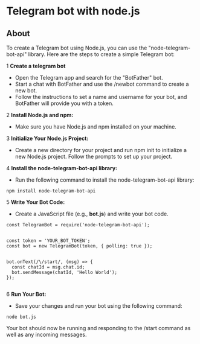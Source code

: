 # Telegram bot with node.js 


## About 
To create a Telegram bot using Node.js, you can use the "node-telegram-bot-api" library. 
Here are the steps to create a simple Telegram bot:




1 **Create a telegram bot**

- Open the Telegram app and search for the "BotFather" bot.
- Start a chat with BotFather and use the /newbot command to create a new bot.
- Follow the instructions to set a name and username for your bot, and BotFather will provide you with a token.





2 **Install Node.js and npm:**

- Make sure you have Node.js and npm installed on your machine.




3 **Initialize Your Node.js Project:**

- Create a new directory for your project and run npm init to initialize a new Node.js project. Follow the prompts to set up your project.




4 **Install the node-telegram-bot-api library:** 

- Run the following command to install the node-telegram-bot-api library:

```
npm install node-telegram-bot-api

```




5 **Write Your Bot Code:**

- Create a JavaScript file (e.g., **bot.js**) and write your bot code.

```
const TelegramBot = require('node-telegram-bot-api');


const token = 'YOUR_BOT_TOKEN';
const bot = new TelegramBot(token, { polling: true });


bot.onText(/\/start/, (msg) => {
  const chatId = msg.chat.id;
  bot.sendMessage(chatId, 'Hello World');
});


```




6 **Run Your Bot:**

- Save your changes and run your bot using the following command:

```
node bot.js
```


Your bot should now be running and responding to the /start command as well as any incoming messages.